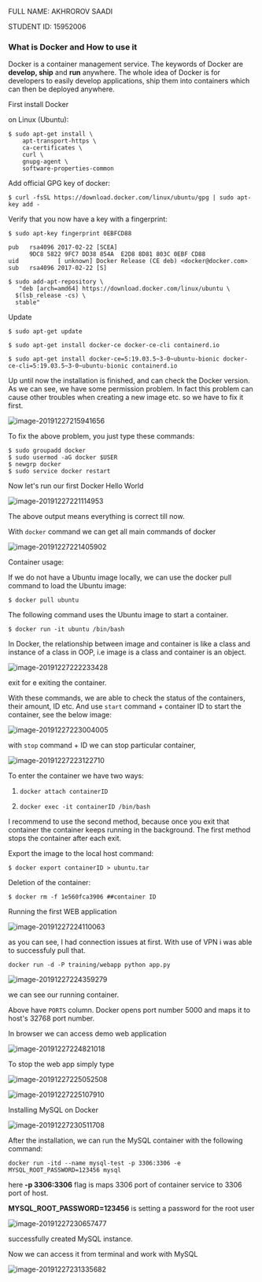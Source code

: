 FULL NAME: AKHROROV SAADI

STUDENT ID: 15952006

### What is Docker and How to use it

Docker is a container management service. The keywords of Docker are **develop, ship** and **run** anywhere. The whole idea of Docker is for developers to easily develop  applications, ship them into containers which can then be deployed  anywhere.

First install Docker

on Linux (Ubuntu): 

```shell
$ sudo apt-get install \
    apt-transport-https \
    ca-certificates \
    curl \
    gnupg-agent \
    software-properties-common
```

Add official GPG key of docker:

```shell
$ curl -fsSL https://download.docker.com/linux/ubuntu/gpg | sudo apt-key add -
```

Verify that you now have a key with a fingerprint:

```shell
$ sudo apt-key fingerprint 0EBFCD88
   
pub   rsa4096 2017-02-22 [SCEA]
      9DC8 5822 9FC7 DD38 854A  E2D8 8D81 803C 0EBF CD88
uid           [ unknown] Docker Release (CE deb) <docker@docker.com>
sub   rsa4096 2017-02-22 [S]
```

```shell
$ sudo add-apt-repository \
   "deb [arch=amd64] https://download.docker.com/linux/ubuntu \
  $(lsb_release -cs) \
  stable"
```

Update

```shell
$ sudo apt-get update
```

```shell
$ sudo apt-get install docker-ce docker-ce-cli containerd.io
```

```shell
$ sudo apt-get install docker-ce=5:19.03.5~3-0~ubuntu-bionic docker-ce-cli=5:19.03.5~3-0~ubuntu-bionic containerd.io
```

Up until now the installation is finished, and can check the Docker version. As we can see, we have some permission problem. In fact this problem can cause other troubles when creating a new image etc. so we have to fix it first.

![image-20191227215941656](image-20191227215941656.png)

To fix the above problem, you just type these commands: 

```shell
$ sudo groupadd docker
$ sudo usermod -aG docker $USER
$ newgrp docker
$ sudo service docker restart
```

Now let's run our first Docker Hello World

![image-20191227221114953](image-20191227221114953.png)

The above output means everything is correct till now. 

With `docker` command we can get all main commands of docker 

![image-20191227221405902](image-20191227221405902.png)

Container usage:

If we do not have a Ubuntu image locally, we can use the docker pull command to load the Ubuntu image:

```shell
$ docker pull ubuntu
```

The following command uses the Ubuntu image to start a container. 

```shell
$ docker run -it ubuntu /bin/bash
```

In Docker, the relationship between image and container is like a class and instance of a class in OOP, i.e image is a class and container is an object. 

![image-20191227222233428](image-20191227222233428.png)

exit for e exiting the container. 

With these commands, we are able to check the status of the containers, their amount, ID etc.  And use `start` command + container ID to start the container, see the below image: 

![image-20191227223004005](image-20191227223004005.png)

with `stop` command + ID we can stop particular container, 

![image-20191227223122710](image-20191227223122710.png)



To enter the container we have two ways:

1. ```she
   docker attach containerID
   ```

2. ```shell
   docker exec -it containerID /bin/bash
   ```

I recommend to use the second method, because once you exit that container the container keeps running in the background. The first method stops the container after each exit. 

Export the image to the local host command: 

```shell 
$ docker export containerID > ubuntu.tar
```

Deletion of the container: 

```shell
$ docker rm -f 1e560fca3906 ##container ID
```

Running the first WEB application 

![image-20191227224110063](image-20191227224110063.png)

as you can see, I had connection issues at first. With use of VPN i was able to successfuly pull that. 

```shell
docker run -d -P training/webapp python app.py
```

![image-20191227224359279](image-20191227224359279.png)

we can see our running container. 

Above have `PORTS` column. Docker opens port number 5000 and maps it to host's 32768 port number. 

In browser  we can access demo web application

![image-20191227224821018](image-20191227224821018.png)

To stop the web app simply type 

![image-20191227225052508](image-20191227225052508.png)

![image-20191227225107910](image-20191227225107910.png)

Installing MySQL on Docker 

![image-20191227230511708](image-20191227230511708.png)



After the installation, we can run the MySQL container with the following command:

```shell
docker run -itd --name mysql-test -p 3306:3306 -e MYSQL_ROOT_PASSWORD=123456 mysql
```

here **-p 3306:3306** flag is maps 3306 port of container service to 3306 port of host. 

**MYSQL_ROOT_PASSWORD=123456** is setting a password for the root user

![image-20191227230657477](image-20191227230657477.png)

successfully created MySQL instance. 

Now we can access it from terminal and work with MySQL

![image-20191227231335682](image-20191227231335682.png)





